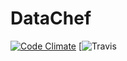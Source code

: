 DataChef
========
[![Code Climate](https://codeclimate.com/github/cronin101/DataChef/badges/gpa.svg)](https://codeclimate.com/github/cronin101/DataChef)
[![Travis](https://travis-ci.org/cronin101/DataChef.svg?branch=master)
